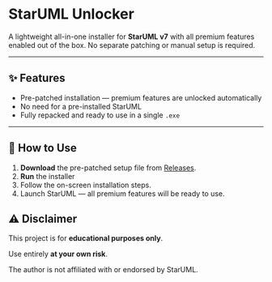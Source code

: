 # StarUML Unlocker

A lightweight all-in-one installer for **StarUML v7** with all premium features enabled out of the box.
No separate patching or manual setup is required.

---

## ✨ Features

* Pre-patched installation — premium features are unlocked automatically
* No need for a pre-installed StarUML
* Fully repacked and ready to use in a single `.exe`

---

## 📖 How to Use

1. **Download** the pre-patched setup file from [Releases](https://github.com/gujarathisampath/StarUML-Unlocker/releases/download/v7.0.0/StarUML.Setup.v7.0.0.exe).
2. **Run** the installer
3. Follow the on-screen installation steps.
4. Launch StarUML — all premium features will be ready to use.


## ⚠ Disclaimer

This project is for **educational purposes only**.

Use entirely **at your own risk**.

The author is not affiliated with or endorsed by StarUML.
